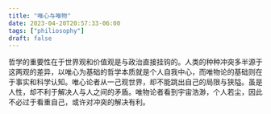 ```yaml
---
title: "唯心与唯物"
date: 2023-04-20T20:57:33-06:00
tags: ["philiosophy"]
draft: false
---
```


哲学的重要性在于世界观和价值观是与政治直接挂钩的。人类的种种冲突多半源于这两观的差异，以唯心为基础的哲学本质就是个人自我中心，而唯物论的基础则在于事实和科学认知。唯心论者从一己观世界，却不能跳出自己的局限与狭隘。虽是人性，却不利于解决人与人之间的矛盾。唯物论者看到宇宙浩渺，个人若尘，因此不必过于看重自己，或许对冲突的解决有利。

